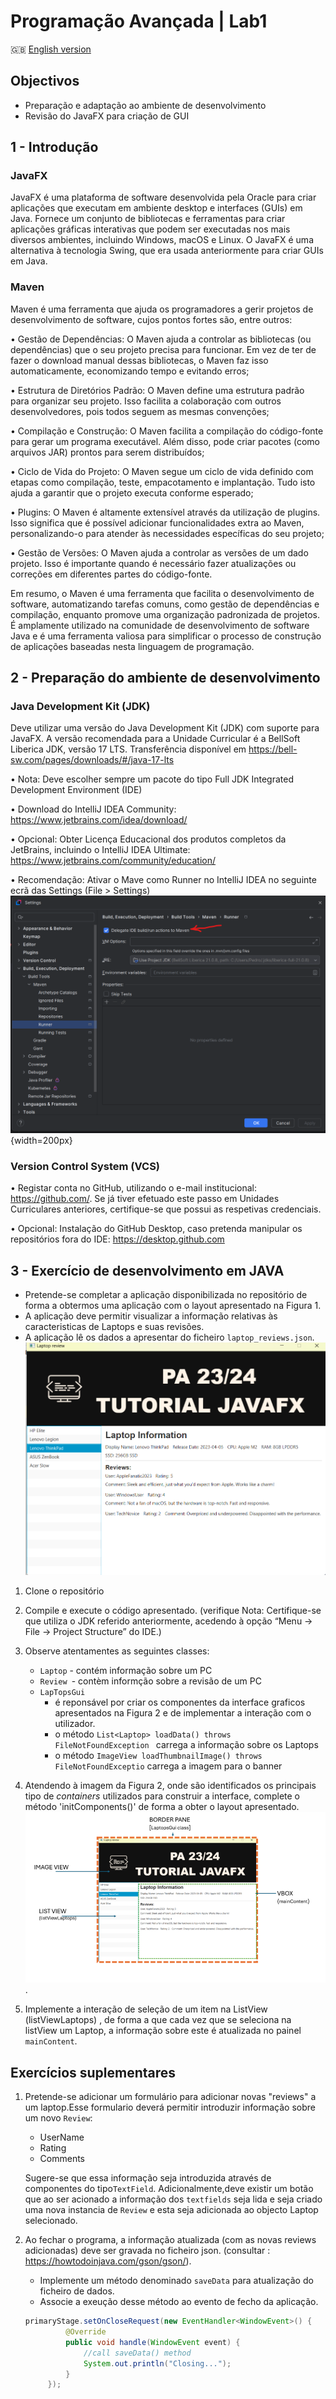 ﻿# Programação Avançada | Lab1

:gb: [English version](README_EN.md)

## Objectivos 
- Preparação e adaptação ao ambiente de desenvolvimento
- Revisão do JavaFX para criação de GUI

## 1 - Introdução
### JavaFX 

JavaFX é uma plataforma de software desenvolvida pela Oracle para criar aplicações que executam em ambiente desktop e interfaces (GUIs) em Java. Fornece um conjunto de bibliotecas e ferramentas para criar aplicações gráficas interativas que podem ser executadas nos mais diversos ambientes, incluindo Windows, macOS e Linux. O JavaFX é uma alternativa à tecnologia Swing, que era usada anteriormente para criar GUIs em Java.

### Maven

Maven é uma ferramenta que ajuda os programadores a gerir projetos de desenvolvimento de software, cujos pontos fortes são, entre outros:

•	Gestão de Dependências: O Maven ajuda a controlar as bibliotecas (ou dependências) que o seu projeto precisa para funcionar. Em vez de ter de fazer o download manual dessas bibliotecas, o Maven faz isso automaticamente, economizando tempo e evitando erros;

•	Estrutura de Diretórios Padrão: O Maven define uma estrutura padrão para organizar seu projeto. Isso facilita a colaboração com outros desenvolvedores, pois todos seguem as mesmas convenções;

•	Compilação e Construção: O Maven facilita a compilação do código-fonte para gerar um programa executável. Além disso, pode criar pacotes (como arquivos JAR) prontos para serem distribuídos;

•	Ciclo de Vida do Projeto: O Maven segue um ciclo de vida definido com etapas como compilação, teste, empacotamento e implantação. Tudo isto ajuda a garantir que o projeto executa conforme esperado;

•	Plugins: O Maven é altamente extensível através da utilização de plugins. Isso significa que é possível adicionar funcionalidades extra ao Maven, personalizando-o para atender às necessidades específicas do seu projeto;

•	Gestão de Versões: O Maven ajuda a controlar as versões de um dado projeto. Isso é importante quando é necessário fazer atualizações ou correções em diferentes partes do código-fonte.

Em resumo, o Maven é uma ferramenta que facilita o desenvolvimento de software, automatizando tarefas comuns, como gestão de dependências e compilação, enquanto promove uma organização padronizada de projetos. É amplamente utilizado na comunidade de desenvolvimento de software Java e é uma ferramenta valiosa para simplificar o processo de construção de aplicações baseadas nesta linguagem de programação.
## 2 - Preparação do ambiente de desenvolvimento
### Java Development Kit (JDK)

Deve utilizar uma versão do Java Development Kit (JDK) com suporte para JavaFX. A versão recomendada para a Unidade Curricular é a BellSoft Liberica JDK, versão 17 LTS. Transferência disponível em https://bell-sw.com/pages/downloads/#/java-17-lts

•	Nota: Deve escolher sempre um pacote do tipo Full JDK
Integrated Development Environment (IDE)

•	Download do IntelliJ IDEA Community: https://www.jetbrains.com/idea/download/

•	Opcional: Obter Licença Educacional dos produtos completos da JetBrains, incluindo o IntelliJ IDEA Ultimate: https://www.jetbrains.com/community/education/

•	Recomendação: Ativar o Mave como Runner no IntelliJ IDEA no seguinte ecrã das Settings (File > Settings)
![RunnerMaven](images/RunnerMaven.png){width=200px}

### Version Control System (VCS)

•	Registar conta no GitHub, utilizando o e-mail institucional: https://github.com/. Se já tiver efetuado este passo em Unidades Curriculares anteriores, certifique-se que possui as respetivas credenciais.

•	Opcional: Instalação do GitHub Desktop, caso pretenda manipular os repositórios fora do IDE: https://desktop.github.com

## 3 - Exercício de desenvolvimento em JAVA
- Pretende-se completar a aplicação disponibilizada no repositório de forma a obtermos uma aplicação com o layout apresentado na Figura 1.
- A aplicação deve permitir visualizar a informação relativas às caracteristicas de Laptops e suas revisões.
- A aplicação lê os dados a apresentar do ficheiro `laptop_reviews.json`.
![Fig 1](images/fig1.png)


1) Clone o repositório
2) Compile e execute o código apresentado. (verifique Nota: Certifique-se que utiliza o JDK referido anteriormente, acedendo à opção “Menu -> File -> Project Structure” do IDE.)
3) Observe atentamentes as seguintes classes:
   - `Laptop` - contém informação sobre um PC
   - `Review `- contèm informção sobre a revisão de um PC
   - `LapTopsGui` 
     - é reponsável por criar os componentes da interface graficos apresentados na Figura 2 e de implementar a interação com o utilizador.
     - o método `List<Laptop> loadData() throws FileNotFoundException ` carrega a informação sobre os Laptops
     - o método `ImageView loadThumbnailImage() throws FileNotFoundExceptio` carrega a imagem para o banner
  
4) Atendendo à imagem da Figura 2, onde são identificados os principais tipo de  *containers* utilizados para construir a interface, complete o método 'initComponents()' de forma a obter o layout apresentado.
   ![Fig 2](images/fig2.png). 
5) Implemente a interação de seleção de um item na ListView (listViewLaptops) , de forma a que cada vez que se seleciona na listView um Laptop, a informação sobre este é atualizada no painel `mainContent`.


## Exercícios suplementares

1) Pretende-se adicionar um formulário para adicionar novas "reviews" a um laptop.Esse formulario deverá permitir introduzir informação sobre um novo `Review`:
    - UserName
    - Rating
    - Comments  
    
    
    Sugere-se que essa informação seja introduzida através de componentes do tipo`TextField`.
    Adicionalmente,deve existir um botão que ao ser acionado  a informação dos `textfields` seja lida e seja criado uma nova instancia de `Review` e esta seja adicionada ao objecto Laptop selecionado.
2) Ao fechar o programa, a informação atualizada (com as novas reviews adicionadas) deve ser gravada no ficheiro json. (consultar : <https://howtodoinjava.com/gson/gson/>).
   - Implemente um  método denominado `saveData` para atualização do ficheiro de dados.
   - Associe a exeução desse método ao evento de fecho da aplicação.
   ```java
   primaryStage.setOnCloseRequest(new EventHandler<WindowEvent>() {
            @Override
            public void handle(WindowEvent event) {
                //call saveData() method
                System.out.println("Closing...");
            }
        });

   ```
